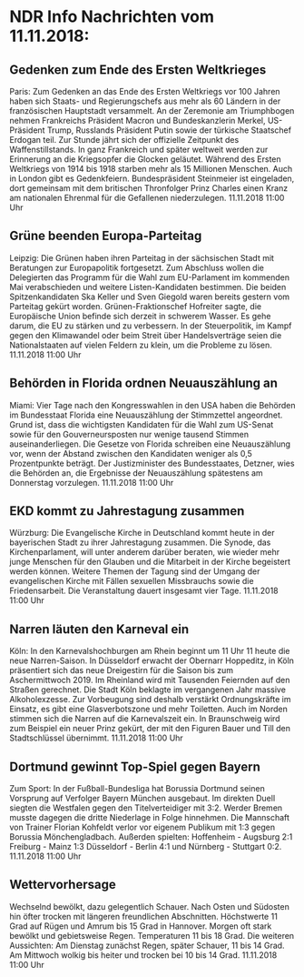 # NDR Info Nachrichten vom 11.11.2018:


## Gedenken zum Ende des Ersten Weltkrieges
Paris: Zum Gedenken an das Ende des Ersten Weltkriegs vor 100 Jahren haben sich Staats- und Regierungschefs aus mehr als 60 Ländern in der französischen Hauptstadt versammelt. An der Zeremonie am Triumphbogen nehmen Frankreichs Präsident Macron und Bundeskanzlerin Merkel, US-Präsident Trump, Russlands Präsident Putin sowie der türkische Staatschef Erdogan teil. Zur Stunde jährt sich der offizielle Zeitpunkt des Waffenstillstands. In ganz Frankreich und später weltweit werden zur Erinnerung an die Kriegsopfer die Glocken geläutet. Während des Ersten Weltkriegs von 1914 bis 1918 starben mehr als 15 Millionen Menschen. Auch in London gibt es Gedenkfeiern. Bundespräsident Steinmeier ist eingeladen, dort gemeinsam mit dem britischen Thronfolger Prinz Charles einen Kranz am nationalen Ehrenmal für die Gefallenen niederzulegen. 11.11.2018 11:00 Uhr 

## Grüne beenden Europa-Parteitag
Leipzig: Die Grünen haben ihren Parteitag in der sächsischen Stadt mit Beratungen zur Europapolitik fortgesetzt. Zum Abschluss wollen die Delegierten das Programm für die Wahl zum EU-Parlament im kommenden Mai verabschieden und weitere Listen-Kandidaten bestimmen. Die beiden Spitzenkandidaten Ska Keller und Sven Giegold waren bereits gestern vom Parteitag gekürt worden. Grünen-Fraktionschef Hofreiter sagte, die Europäische Union befinde sich derzeit in schwerem Wasser. Es gehe darum, die EU zu stärken und zu verbessern. In der Steuerpolitik, im Kampf gegen den Klimawandel oder beim Streit über Handelsverträge seien die Nationalstaaten auf vielen Feldern zu klein, um die Probleme zu lösen. 11.11.2018 11:00 Uhr 

## Behörden in Florida ordnen Neuauszählung an
Miami: Vier Tage nach den Kongresswahlen in den USA haben die Behörden im Bundesstaat Florida eine Neuauszählung der Stimmzettel angeordnet. Grund ist, dass die wichtigsten Kandidaten für die Wahl zum US-Senat sowie für den Gouverneursposten nur wenige tausend Stimmen auseinanderliegen. Die Gesetze von Florida schreiben eine Neuauszählung vor, wenn der Abstand zwischen den Kandidaten weniger als 0,5 Prozentpunkte beträgt. Der Justizminister des Bundesstaates, Detzner, wies die Behörden an, die Ergebnisse der Neuauszählung spätestens am Donnerstag vorzulegen. 11.11.2018 11:00 Uhr 

## EKD kommt zu Jahrestagung zusammen
Würzburg: Die Evangelische Kirche in Deutschland kommt heute in der bayerischen Stadt zu ihrer Jahrestagung zusammen. Die Synode, das Kirchenparlament, will unter anderem darüber beraten, wie wieder mehr junge Menschen für den Glauben und die Mitarbeit in der Kirche begeistert werden können. Weitere Themen der Tagung sind der Umgang der evangelischen Kirche mit Fällen sexuellen Missbrauchs sowie die Friedensarbeit. Die Veranstaltung dauert insgesamt vier Tage. 11.11.2018 11:00 Uhr 

## Narren läuten den Karneval ein
Köln: In den Karnevalshochburgen am Rhein beginnt um 11 Uhr 11 heute die neue Narren-Saison. In Düsseldorf erwacht der Obernarr Hoppeditz, in Köln präsentiert sich das neue Dreigestirn für die Saison bis zum Aschermittwoch 2019. Im Rheinland wird mit Tausenden Feiernden auf den Straßen gerechnet. Die Stadt Köln beklagte im vergangenen Jahr massive Alkoholexzesse. Zur Vorbeugung sind deshalb verstärkt Ordnungskräfte im Einsatz, es gibt eine Glasverbotszone und mehr Toiletten. Auch im Norden stimmen sich die Narren auf die Karnevalszeit ein. In Braunschweig wird zum Beispiel ein neuer Prinz gekürt, der mit den Figuren Bauer und Till den Stadtschlüssel übernimmt. 11.11.2018 11:00 Uhr 

## Dortmund gewinnt Top-Spiel gegen Bayern
Zum Sport: In der Fußball-Bundesliga hat Borussia Dortmund seinen Vorsprung auf Verfolger Bayern München ausgebaut. Im direkten Duell siegten die Westfalen gegen den Titelverteidiger mit 3:2. Werder Bremen musste dagegen die dritte Niederlage in Folge hinnehmen. Die Mannschaft von Trainer Florian Kohfeldt verlor vor eigenem Publikum mit 1:3 gegen Borussia Mönchengladbach. Außerden spielten:
Hoffenheim - Augsburg  2:1
Freiburg - Mainz  1:3
Düsseldorf - Berlin 4:1
und
Nürnberg - Stuttgart  0:2. 11.11.2018 11:00 Uhr 

## Wettervorhersage
Wechselnd bewölkt, dazu gelegentlich Schauer. Nach Osten und Südosten hin öfter trocken mit längeren freundlichen Abschnitten. Höchstwerte 11 Grad auf Rügen und Amrum bis 15 Grad in Hannover. Morgen oft stark bewölkt und gebietsweise Regen. Temperaturen 11 bis 18 Grad. Die weiteren Aussichten: Am Dienstag zunächst Regen, später Schauer, 11 bis 14 Grad. Am Mittwoch wolkig bis heiter und trocken bei 10 bis 14 Grad. 11.11.2018 11:00 Uhr 
